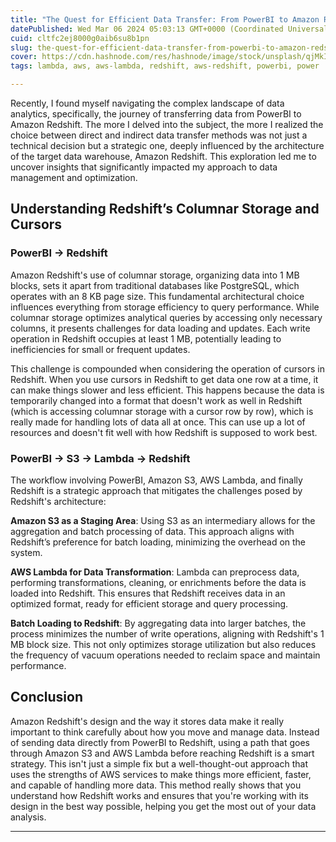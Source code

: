 ```yaml
---
title: "The Quest for Efficient Data Transfer: From PowerBI to Amazon Redshift"
datePublished: Wed Mar 06 2024 05:03:13 GMT+0000 (Coordinated Universal Time)
cuid: cltfc2ej8000g0aib6su8b1pn
slug: the-quest-for-efficient-data-transfer-from-powerbi-to-amazon-redshift
cover: https://cdn.hashnode.com/res/hashnode/image/stock/unsplash/qjMkIy743Vk/upload/bd1a6a0541d075bc093b1082e5d42ec7.jpeg
tags: lambda, aws, aws-lambda, redshift, aws-redshift, powerbi, power

---
```


Recently, I found myself navigating the complex landscape of data analytics, specifically, the journey of transferring data from PowerBI to Amazon Redshift. The more I delved into the subject, the more I realized the choice between direct and indirect data transfer methods was not just a technical decision but a strategic one, deeply influenced by the architecture of the target data warehouse, Amazon Redshift. This exploration led me to uncover insights that significantly impacted my approach to data management and optimization.

## Understanding Redshift’s Columnar Storage and Cursors

### **PowerBI -&gt; Redshift**

Amazon Redshift's use of columnar storage, organizing data into 1 MB blocks, sets it apart from traditional databases like PostgreSQL, which operates with an 8 KB page size. This fundamental architectural choice influences everything from storage efficiency to query performance. While columnar storage optimizes analytical queries by accessing only necessary columns, it presents challenges for data loading and updates. Each write operation in Redshift occupies at least 1 MB, potentially leading to inefficiencies for small or frequent updates.

This challenge is compounded when considering the operation of cursors in Redshift. When you use cursors in Redshift to get data one row at a time, it can make things slower and less efficient. This happens because the data is temporarily changed into a format that doesn't work as well in Redshift (which is accessing columnar storage with a cursor row by row), which is really made for handling lots of data all at once. This can use up a lot of resources and doesn't fit well with how Redshift is supposed to work best.

### **PowerBI → S3 → Lambda → Redshift**

The workflow involving PowerBI, Amazon S3, AWS Lambda, and finally Redshift is a strategic approach that mitigates the challenges posed by Redshift's architecture:

**Amazon S3 as a Staging Area**: Using S3 as an intermediary allows for the aggregation and batch processing of data. This approach aligns with Redshift’s preference for batch loading, minimizing the overhead on the system.

**AWS Lambda for Data Transformation**: Lambda can preprocess data, performing transformations, cleaning, or enrichments before the data is loaded into Redshift. This ensures that Redshift receives data in an optimized format, ready for efficient storage and query processing.

**Batch Loading to Redshift**: By aggregating data into larger batches, the process minimizes the number of write operations, aligning with Redshift's 1 MB block size. This not only optimizes storage utilization but also reduces the frequency of vacuum operations needed to reclaim space and maintain performance.

## Conclusion

Amazon Redshift's design and the way it stores data make it really important to think carefully about how you move and manage data. Instead of sending data directly from PowerBI to Redshift, using a path that goes through Amazon S3 and AWS Lambda before reaching Redshift is a smart strategy. This isn't just a simple fix but a well-thought-out approach that uses the strengths of AWS services to make things more efficient, faster, and capable of handling more data. This method really shows that you understand how Redshift works and ensures that you're working with its design in the best way possible, helping you get the most out of your data analysis.

---